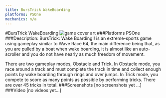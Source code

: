 ```yaml
---
title: BursTrick WakeBoarding
platforms: PSOne
mechanics: n/a
---
```

#BursTrick WakeBoarding
![game cover art](//images.igdb.com/igdb/image/upload/t_cover_big/fcasbqrz3zpnzosjqhdf.jpg "Logo Title Text 1")
###Platforms
PSOne
###Description:
BursTrick: Wake Boarding!! is an extreme-sports game using gameplay similar to Wave Race 64, the main difference being that, as you are pulled by a boat when wake boarding, it is almost like an auto-scroller and you do not have nearly as much freedom of movement. 
 
There are two gameplay modes, Obstacle and Trick. In Obstacle mode, you race around a track and must complete the track in time and collect enough points by wake boarding through rings and over jumps. In Trick mode, you compete to score as many points as possible by performing tricks. There are over 45 tricks in total.
###Screenshots
[no screenshots yet ...]
###Video
[no videos yet...]
